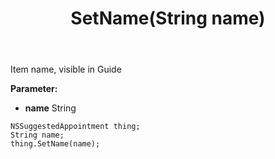 ﻿---
uid: crmscript_ref_NSSuggestedAppointment_SetName
title: SetName(String name)
intellisense: NSSuggestedAppointment.SetName
keywords: NSSuggestedAppointment, GetName
so.topic: reference
---

Item name, visible in Guide

**Parameter:** 
 - **name** String

```crmscript
NSSuggestedAppointment thing;
String name;
thing.SetName(name);
```

